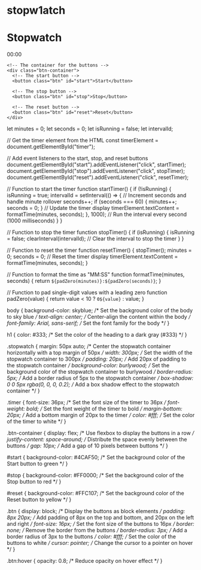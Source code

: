 # stopw1atch
<!DOCTYPE html>
<html lang ="en">
<head>
  <title>Stopwatch App</title>
  <link rel="stylesheet" href="styles.css">
</head>
<body>
  <!-- The heading element for the stopwatch app -->
  <h1>Stopwatch</h1>

  <!-- The container for the stopwatch and buttons -->
  <div class="stopwatch">
    <!-- The element to display the timer value -->
    <div class="timer" id="timer">00:00</div>

    <!-- The container for the buttons -->
    <div class="btn-container">
      <!-- The start button -->
      <button class="btn" id="start">Start</button>

      <!-- The stop button -->
      <button class="btn" id="stop">Stop</button>

      <!-- The reset button -->
      <button class="btn" id="reset">Reset</button>
    </div>
  </div>
  <script src="script.js"></script>
</body>
</html>
   let minutes = 0;
let seconds = 0;
let isRunning = false;
let intervalId;

// Get the timer element from the HTML
const timerElement = document.getElementById("timer");

// Add event listeners to the start, stop, and reset buttons
document.getElementById("start").addEventListener("click", startTimer);
document.getElementById("stop").addEventListener("click", stopTimer);
document.getElementById("reset").addEventListener("click", resetTimer);

// Function to start the timer
function startTimer() {
  if (!isRunning) {
    isRunning = true;
    intervalId = setInterval(() => {
      // Increment seconds and handle minute rollover
      seconds++;
      if (seconds === 60) {
        minutes++;
        seconds = 0;
      }
      // Update the timer display
      timerElement.textContent = formatTime(minutes, seconds);
    }, 1000); // Run the interval every second (1000 milliseconds)
  }
}

// Function to stop the timer
function stopTimer() {
  if (isRunning) {
    isRunning = false;
    clearInterval(intervalId); // Clear the interval to stop the timer
  }
}

// Function to reset the timer
function resetTimer() {
  stopTimer();
  minutes = 0;
  seconds = 0;
  // Reset the timer display
  timerElement.textContent = formatTime(minutes, seconds);
}

// Function to format the time as "MM:SS"
function formatTime(minutes, seconds) {
  return `${padZero(minutes)}:${padZero(seconds)}`;
}

// Function to pad single-digit values with a leading zero
function padZero(value) {
  return value < 10 ? `0${value}` : value;
}


body {
    background-color: skyblue; /* Set the background color of the body to sky blue */
    text-align: center; /* Center-align the content within the body */
    font-family: Arial, sans-serif; /* Set the font family for the body */
  }

  h1 {
    color: #333; /* Set the color of the heading to a dark gray (#333) */
  }

  .stopwatch {
    margin: 50px auto; /* Center the stopwatch container horizontally with a top margin of 50px */
    width: 300px; /* Set the width of the stopwatch container to 300px */
    padding: 20px; /* Add 20px of padding to the stopwatch container */
    background-color: burlywood; /* Set the background color of the stopwatch container to burlywood */
    border-radius: 5px; /* Add a border radius of 5px to the stopwatch container */
    box-shadow: 0 0 5px rgba(0, 0, 0, 0.2); /* Add a box shadow effect to the stopwatch container */
  }

  .timer {
    font-size: 36px; /* Set the font size of the timer to 36px */
    font-weight: bold; /* Set the font weight of the timer to bold */
    margin-bottom: 20px; /* Add a bottom margin of 20px to the timer */
    color: #fff; /* Set the color of the timer to white */
  }

  .btn-container {
    display: flex; /* Use flexbox to display the buttons in a row */
    justify-content: space-around; /* Distribute the space evenly between the buttons */
    gap: 10px; /* Add a gap of 10 pixels between buttons */
  }

  #start {
    background-color: #4CAF50; /* Set the background color of the Start button to green */
  }

  #stop {
    background-color: #FF0000; /* Set the background color of the Stop button to red */
  }

  #reset {
    background-color: #FFC107; /* Set the background color of the Reset button to yellow */
  }

  .btn {
    display: block; /* Display the buttons as block elements */
    padding: 8px 20px; /* Add padding of 8px on the top and bottom, and 20px on the left and right */
    font-size: 16px; /* Set the font size of the buttons to 16px */
    border: none; /* Remove the border from the buttons */
    border-radius: 3px; /* Add a border radius of 3px to the buttons */
    color: #fff; /* Set the color of the buttons to white */
    cursor: pointer; /* Change the cursor to a pointer on hover */
  }

  .btn:hover {
    opacity: 0.8; /* Reduce opacity on hover effect */
  }


